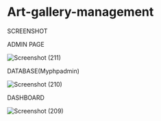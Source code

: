 # Art-gallery-management

SCREENSHOT

ADMIN PAGE

![Screenshot (211)](https://github.com/ts1407/Art-gallery-management/assets/98187632/3a53d2b9-f3db-4fde-9c0e-d4882ada17bc)

DATABASE(Myphpadmin)

![Screenshot (210)](https://github.com/ts1407/Art-gallery-management/assets/98187632/55de10ad-96f7-4f97-8fe2-800d41f47bd0)

DASHBOARD

![Screenshot (209)](https://github.com/ts1407/Art-gallery-management/assets/98187632/83cfff11-82ac-486c-a616-dd437ee6a887)

